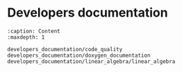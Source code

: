 # Developers documentation

```{toctree}
:caption: Content
:maxdepth: 1

developers_documentation/code_quality
developers_documentation/doxygen_documentation
developers_documentation/linear_algebra/linear_algebra
```

